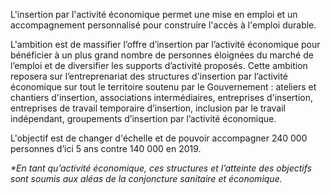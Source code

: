 <p>
  <span id="brief">
    L'insertion par l'activité économique permet une mise en emploi et un accompagnement personnalisé pour construire l'accès à l'emploi durable. 
  </span>
</p>

<p>
  L'ambition est de massifier l’offre d’insertion par l’activité économique pour bénéficier à un plus grand nombre de personnes éloignées du marché de l’emploi et de diversifier les supports d’activité proposés. Cette ambition reposera sur l’entreprenariat des structures d'insertion par l’activité économique sur tout le territoire soutenu par le Gouvernement : ateliers et chantiers d'insertion, associations intermédiaires, entreprises d'insertion, entreprises de travail temporaire d’insertion, inclusion par le travail indépendant, groupements d’insertion par l’activité économique.
</p>

<p>
  L'objectif est de changer d'échelle et de pouvoir accompagner 240 000 personnes d’ici 5 ans contre 140 000 en 2019.
</p>

<p>
  <i>*En tant qu’activité économique, ces structures et l’atteinte des objectifs sont soumis aux aléas de la conjoncture sanitaire et économique.</i>
</p>
